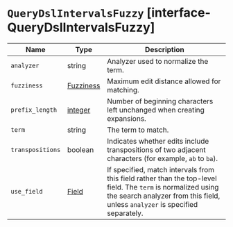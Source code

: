 # `QueryDslIntervalsFuzzy` [interface-QueryDslIntervalsFuzzy]

| Name | Type | Description |
| - | - | - |
| `analyzer` | string | Analyzer used to normalize the term. |
| `fuzziness` | [Fuzziness](./Fuzziness.md) | Maximum edit distance allowed for matching. |
| `prefix_length` | [integer](./integer.md) | Number of beginning characters left unchanged when creating expansions. |
| `term` | string | The term to match. |
| `transpositions` | boolean | Indicates whether edits include transpositions of two adjacent characters (for example, `ab` to `ba`). |
| `use_field` | [Field](./Field.md) | If specified, match intervals from this field rather than the top-level field. The `term` is normalized using the search analyzer from this field, unless `analyzer` is specified separately. |
